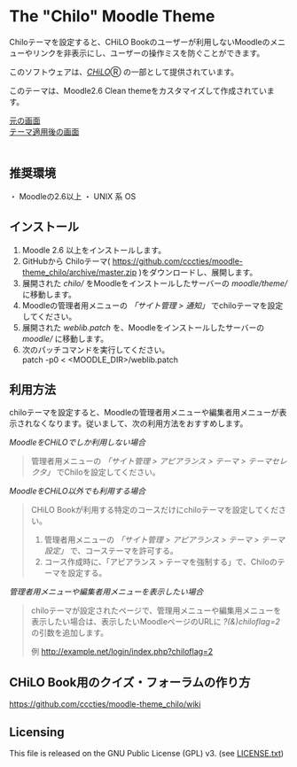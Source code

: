 # The "Chilo" Moodle Theme

Chiloテーマを設定すると、CHiLO Bookのユーザーが利用しないMoodleのメニューやリンクを非表示にし、ユーザーの操作ミスを防ぐことができます。

このソフトウェアは、[_CHiLO_](http://www.cccties.org/activities/chilo/)Ⓡ の一部として提供されています。

このテーマは、Moodle2.6 Clean themeをカスタマイズして作成されています。

[元の画面](image1.png)  
[テーマ適用後の画面](image2.png)  
　

## 推奨環境

・ Moodleの2.6以上
・ UNIX 系 OS  


## インストール

1. Moodle 2.6 以上をインストールします。
2. GitHubから Chiloテーマ( https://github.com/cccties/moodle-theme_chilo/archive/master.zip
)をダウンロードし、展開します。
3. 展開された _chilo/_ をMoodleをインストールしたサーバーの _moodle/theme/_ に移動します。
4. Moodleの管理者用メニューの _「サイト管理 > 通知」_ でchiloテーマを設定してください。
5. 展開された _weblib.patch_ を、Moodleをインストールしたサーバーの _moodle/_ に移動します。
6. 次のパッチコマンドを実行してください。  
patch -p0 < <MOODLE_DIR>/weblib.patch

## 利用方法

chiloテーマを設定すると、Moodleの管理者用メニューや編集者用メニューが表示されなくなります。従いまして、次の利用方法をおすすめします。

*MoodleをCHiLOでしか利用しない場合*

> 管理者用メニューの _「サイト管理 > アピアランス > テーマ > テーマセレクタ」_ でChiloを設定してください。

*MoodleをCHiLO以外でも利用する場合*

> CHiLO Bookが利用する特定のコースだけにchiloテーマを設定してください。
> 
> 1. 管理者用メニューの _「サイト管理 > アピアランス > テーマ > テーマ設定」_ で、コーステーマを許可する。
> 2. コース作成時に、「アピアランス > テーマを強制する」で、Chiloのテーマを設定する。

*管理者用メニューや編集者用メニューを表示したい場合*

> chiloテーマが設定されたページで、管理用メニューや編集用メニューを表示したい場合は、表示したいMoodleページのURLに _?(&)chiloflag=2_ の引数を追加します。
> 
> 例  http://example.net/login/index.php?chiloflag=2
> 

## CHiLO Book用のクイズ・フォーラムの作り方
https://github.com/cccties/moodle-theme_chilo/wiki
    
## Licensing

This file is released on the GNU Public License (GPL) v3. (see [LICENSE.txt](LICENSE.txt)) 





